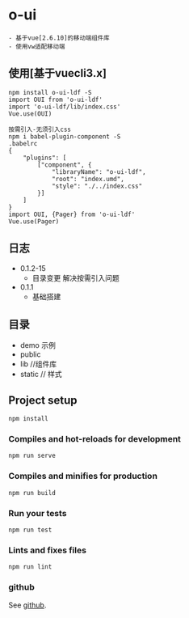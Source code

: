 # o-ui
```
- 基于vue[2.6.10]的移动端组件库
- 使用vw适配移动端
```

## 使用[基于vuecli3.x]
```
npm install o-ui-ldf -S
import OUI from 'o-ui-ldf'
import 'o-ui-ldf/lib/index.css'
Vue.use(OUI)

按需引入-无须引入css
npm i babel-plugin-component -S
.babelrc
{
	"plugins": [
		["component", {
			"libraryName": "o-ui-ldf",
			"root": "index.umd",
			"style": "./../index.css"
		}]
	]
}
import OUI, {Pager} from 'o-ui-ldf'
Vue.use(Pager)
```
## 日志
- 0.1.2-15
	- 目录变更 解决按需引入问题 
- 0.1.1
	- 基础搭建 


## 目录
- demo 示例
- public
- lib //组件库
- static // 样式

## Project setup
```
npm install
```

### Compiles and hot-reloads for development
```
npm run serve
```

### Compiles and minifies for production
```
npm run build
```

### Run your tests
```
npm run test
```

### Lints and fixes files
```
npm run lint
```

### github
See [github](https://gitbub.com/laodifanga/o-ui).
